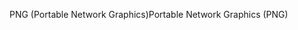 <span data-ttu-id="50093-101">PNG (Portable Network Graphics)</span><span class="sxs-lookup"><span data-stu-id="50093-101">Portable Network Graphics (PNG)</span></span>
